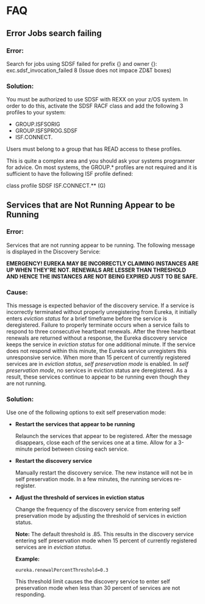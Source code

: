 # FAQ


## Error Jobs search failing

### Error:

Search for jobs using SDSF failed for prefix {} and owner {}: exc.sdsf_invocation_failed 8 (Issue does not impace ZD&T boxes)

### Solution:

You must be authorized to use SDSF with REXX on your z/OS system. In order to do this, activate the SDSF RACF class and add the following 3 profiles to your system:

- GROUP.ISFSORIG
- GROUP.ISFSPROG.SDSF
- ISF.CONNECT.

Users must belong to a group that has READ access to these profiles.

This is quite a complex area and you should ask your systems programmer for advice. On most systems, the GROUP.\* profiles are not required and it is sufficient to have the following ISF profile defined:

class profile SDSF ISF.CONNECT.\*\* (G)

## Services that are Not Running Appear to be Running

### Error:

Services that are not running appear to be running. The following message is displayed in the Discovery Service:

   **EMERGENCY! EUREKA MAY BE INCORRECTLY CLAIMING INSTANCES ARE UP WHEN THEY'RE NOT. RENEWALS ARE LESSER THAN THRESHOLD AND HENCE THE INSTANCES ARE NOT BEING EXPIRED JUST TO BE SAFE.**
    
### Cause:

This message is expected behavior of the discovery service. If a service is incorrectly terminated without properly unregistering from Eureka, it initially enters _eviction status_ for a brief timeframe before the service is deregistered. Failure to properly terminate occurs when a service fails to respond to three consecutive heartbeat renewals. After the three heartbeat renewals are returned without a response, the Eureka discovery service keeps the service in _eviction status_ for one additional minute. If the service does not respond within this minute, the Eureka service unregisters this unresponsive service. When more than 15 percent of currently registered services are in _eviction status_, _self preservation mode_ is enabled. In _self preservation mode_, no services in eviction status are deregistered. As a result, these services continue to appear to be running even though they are not running.

### Solution:

Use one of the following options to exit self preservation mode:

   - **Restart the services that appear to be running**
    
     Relaunch the services that appear to be registered. After the message disappears, close each of the services one at a time. Allow for a 3-minute period between closing each service.

   - **Restart the discovery service**
    
     Manually restart the discovery service. The new instance will not be in self preservation mode. In a few minutes, the running services re-register.

   - **Adjust the threshold of services in eviction status**
   
     Change the frequency of the discovery service from entering self preservation mode by adjusting the threshold of services in eviction status. 

       **Note:** The default threshold is .85. This results in the discovery service entering self preservation mode when 15 percent of currently registered services are in _eviction status_.
       
       **Example:**
   
       ```
       eureka.renewalPercentThreshold=0.3
       ```
   
       This threshold limit causes the discovery service to enter self preservation mode when less than 30 percent of services are not responding.
   
   

